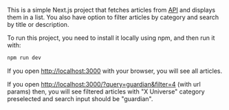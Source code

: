 This is a simple Next.js project that fetches articles from [API](https://react-challenge.human.hr/last-100-news.json) and displays them in a list. You also have option to filter articles by category and search by title or description.

To run this project, you need to install it locally using npm, and then run it with:

```bash
npm run dev
```


If you open [http://localhost:3000](http://localhost:3000) with your browser, you will see all articles. 

If you open [http://localhost:3000/?query=guardian&filter=4](http://localhost:3000/?query=guardian&filter=4) (with url params) then, you will see filtered articles with "X Universe" category preselected and search input should be "guardian".
